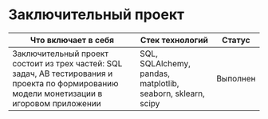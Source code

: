# Заключительный проект
| Что включает в себя | Стек технологий |Статус|
|----------------|----------------------------------------|----------|
|Заключительный проект состоит из трех частей: SQL задач, AB тестирования и проекта по формированию модели монетизации в игоровом приложении|SQL, SQLAlchemy, pandas, matplotlib, seaborn, sklearn, scipy|Выполнен|
